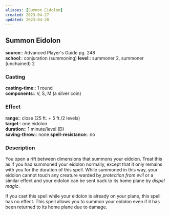 ```yaml
---
aliases: [Summon Eidolon]
created: 2023-04-27
updated: 2023-04-28
---
```


## Summon Eidolon

**source**:: Advanced Player's Guide pg. 248  
**school**:: conjuration (summoning)
**level**:: summoner 2, summoner (unchained) 2

### Casting

**casting-time**:: 1 round  
**components**:: V, S, M (a silver coin)

### Effect

**range**:: close (25 ft. + 5 ft./2 levels)  
**target**:: one eidolon  
**duration**:: 1 minute/level (D)  
**saving-throw**:: none
**spell-resistance**:: no

### Description

You open a rift between dimensions that summons your eidolon. Treat this as if you had summoned your eidolon normally, except that it only remains with you for the duration of this spell. While summoned in this way, your eidolon cannot touch any creature warded by *protection from evil* or a similar effect and your eidolon can be sent back to its home plane by *dispel magic*.  
  
If you cast this spell while your eidolon is already on your plane, this spell has no effect. This spell allows you to summon your eidolon even if it has been returned to its home plane due to damage.
